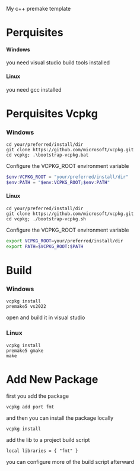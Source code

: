 My c++ premake template

# Perquisites
#### Windows
you need visual studio build tools installed

#### Linux
you need gcc installed

# Perquisites Vcpkg
### Windows
```
cd your/preferred/install/dir
git clone https://github.com/microsoft/vcpkg.git
cd vcpkg; .\bootstrap-vcpkg.bat
```

Configure the VCPKG_ROOT environment variable
 
```powerShell
$env:VCPKG_ROOT = "your/preferred/install/dir"
$env:PATH = "$env:VCPKG_ROOT;$env:PATH"
```

#### Linux

```
cd your/preferred/install/dir
git clone https://github.com/microsoft/vcpkg.git
cd vcpkg; ./bootstrap-vcpkg.sh
```

Configure the VCPKG_ROOT environment variable

```bash
export VCPKG_ROOT=your/preferred/install/dir
export PATH=$VCPKG_ROOT:$PATH
```

# Build
### Windows
```
vcpkg install
premake5 vs2022
```

open and build it in visual studio<br>

### Linux
```
vcpkg install
premake5 gmake
make
```

# Add New Package
first you add the package<br>
```
vcpkg add port fmt
```

and then you can install the package locally<br>
```
vcpkg install
```

add the lib to a project build script<br>
```
local libraries = { "fmt" }
```

you can configure more of the build script afterward<br>